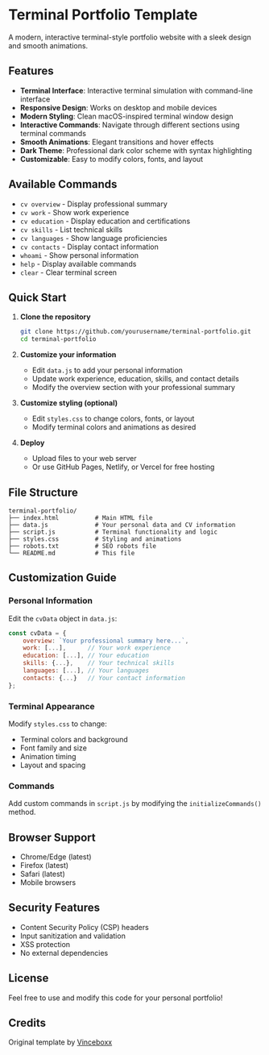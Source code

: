 # Terminal Portfolio Template

A modern, interactive terminal-style portfolio website with a sleek design and smooth animations.

## Features

- **Terminal Interface**: Interactive terminal simulation with command-line interface
- **Responsive Design**: Works on desktop and mobile devices
- **Modern Styling**: Clean macOS-inspired terminal window design
- **Interactive Commands**: Navigate through different sections using terminal commands
- **Smooth Animations**: Elegant transitions and hover effects
- **Dark Theme**: Professional dark color scheme with syntax highlighting
- **Customizable**: Easy to modify colors, fonts, and layout

## Available Commands

- `cv overview` - Display professional summary
- `cv work` - Show work experience
- `cv education` - Display education and certifications
- `cv skills` - List technical skills
- `cv languages` - Show language proficiencies
- `cv contacts` - Display contact information
- `whoami` - Show personal information
- `help` - Display available commands
- `clear` - Clear terminal screen

## Quick Start

1. **Clone the repository**
   ```bash
   git clone https://github.com/yourusername/terminal-portfolio.git
   cd terminal-portfolio
   ```

2. **Customize your information**
   - Edit `data.js` to add your personal information
   - Update work experience, education, skills, and contact details
   - Modify the overview section with your professional summary

3. **Customize styling (optional)**
   - Edit `styles.css` to change colors, fonts, or layout
   - Modify terminal colors and animations as desired

4. **Deploy**
   - Upload files to your web server
   - Or use GitHub Pages, Netlify, or Vercel for free hosting

## File Structure

```
terminal-portfolio/
├── index.html          # Main HTML file
├── data.js             # Your personal data and CV information
├── script.js           # Terminal functionality and logic
├── styles.css          # Styling and animations
├── robots.txt          # SEO robots file
└── README.md           # This file
```

## Customization Guide

### Personal Information
Edit the `cvData` object in `data.js`:

```javascript
const cvData = {
    overview: `Your professional summary here...`,
    work: [...],      // Your work experience
    education: [...], // Your education
    skills: {...},    // Your technical skills
    languages: [...], // Your languages
    contacts: {...}   // Your contact information
};
```

### Terminal Appearance
Modify `styles.css` to change:
- Terminal colors and background
- Font family and size
- Animation timing
- Layout and spacing

### Commands
Add custom commands in `script.js` by modifying the `initializeCommands()` method.

## Browser Support

- Chrome/Edge (latest)
- Firefox (latest)
- Safari (latest)
- Mobile browsers

## Security Features

- Content Security Policy (CSP) headers
- Input sanitization and validation
- XSS protection
- No external dependencies

## License

Feel free to use and modify this code for your personal portfolio!

## Credits

Original template by [Vinceboxx](https://github.com/Vinceboxx)